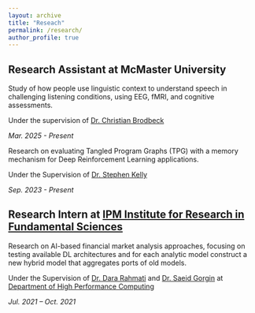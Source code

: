```yaml
---
layout: archive
title: "Reseach"
permalink: /research/
author_profile: true
---
```

## Research Assistant at McMaster University

Study of how people use linguistic context to understand speech in challenging listening conditions, using EEG, fMRI, and cognitive assessments.

Under the supervision of [Dr. Christian Brodbeck](https://www.eng.mcmaster.ca/cas/faculty/christian-brodbeck/)

*Mar. 2025 - Present*

Research on evaluating Tangled Program Graphs (TPG) with a memory mechanism for Deep Reinforcement Learning applications.

Under the Supervision of [Dr. Stephen Kelly](https://www.eng.mcmaster.ca/cas/faculty/dr-stephen-kelly/)

*Sep. 2023 - Present*

<!-- ## Research Assistant at [Amirkabir University of Technology](https://aut.ac.ir/en)

Research on Image Enhancement methods by designing and implementation of a software system for Underwater Image Processing. -->

<!-- Under the Supervision of [Dr. Mohammad Rahmati](https://aut.ac.ir/cv/2416/MOHAMMAD%20RAHMATI) -->

<!-- *Sep. 2022 - Jul. 2023* -->

## Research Intern at [IPM Institute for Research in Fundamental Sciences](http://www.ipm.ac.ir/)

Research on AI-based financial market analysis approaches, focusing on testing available DL architectures and for each analytic model construct a new hybrid model that aggregates ports of old models.

Under the Supervision of  [Dr. Dara Rahmati](https://scholar.google.com/citations?user=xwJgOl0AAAAJ&hl=en) and [Dr. Saeid Gorgin](https://scholar.google.com/citations?user=SbgT7HcAAAAJ&hl=en) at [Department of High Performance Computing](https://hpc.ipm.ac.ir/)

*Jul. 2021 – Oct. 2021*